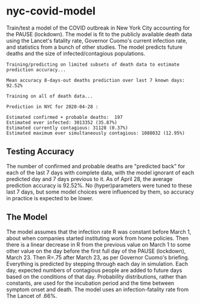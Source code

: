 # nyc-covid-model
  Train/test a model of the COVID outbreak in New York City accounting for the PAUSE (lockdown). The model is fit to the publicly available death data using the Lancet's fatality rate, Governor Cuomo's current infection rate, and statistics from a bunch of other studies. The model predicts future deaths and the size of infected/contagious populations.  

    Training/predicting on limited subsets of death data to estimate prediction accuracy...

    Mean accuracy 8-days-out deaths prediction over last 7 known days: 92.52% 

    Training on all of death data...

    Prediction in NYC for 2020-04-28 :

    Estimated confirmed + probable deaths:  197
    Estimated ever infected: 3013352 (35.87%)
    Estimated currently contagious: 31128 (0.37%)
    Estimated maximum ever simultaneously contagious: 1088032 (12.95%)

## Testing Accuracy

The number of confirmed and probable deaths are "predicted back" for each of the last 7 days with complete data, with the model ignorant of each predicted day and 7 days previous to it. As of April 28, the average prediction accuracy is 92.52%. No (hyper)parameters were tuned to these last 7 days, but some model choices were influenced by them, so accuracy in practice is expected to be lower.

## The Model

The model assumes that the infection rate R was constant before March 1, about when companies started instituting work from home policies. Then there is a linear decrease in R from the previous value on March 1 to some other value on the day before the first full day of the PAUSE (lockdown), March 23. Then R=.75 after March 23, as per Governor Cuomo's briefing. Everything is predicted by stepping through each day in simulation. Each day, expected numbers of contagious people are added to future days based on the conditions of that day. Probability distributions, rather than constants, are used for the incubation period and the time between symptom onset and death. The model uses an infection-fatality rate from The Lancet of .66%.
